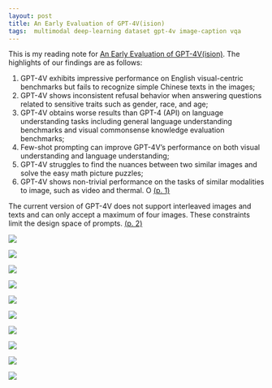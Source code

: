```yaml
---
layout: post
title: An Early Evaluation of GPT-4V(ision)
tags:  multimodal deep-learning dataset gpt-4v image-caption vqa
---
```


This is my reading note for [An Early Evaluation of GPT-4V(ision)](http://arxiv.org/abs/2310.16534). The highlights of our findings are as follows:
1. GPT-4V exhibits impressive performance on English visual-centric benchmarks but fails to recognize simple Chinese texts in the images;
2. GPT-4V shows inconsistent refusal behavior when answering questions related to sensitive traits such as gender, race, and age;
3. GPT-4V obtains worse results than GPT-4 (API) on language understanding tasks including general language understanding benchmarks and visual commonsense knowledge evaluation benchmarks;
4. Few-shot prompting can improve GPT-4V’s performance on both visual understanding and language understanding;
5. GPT-4V struggles to find the nuances between two similar images and solve the easy math picture puzzles; 
6. GPT-4V shows non-trivial performance on the tasks of similar modalities to image, such as video and thermal. O [(p. 1)](zotero://open-pdf/library/items/PXYRP5WJ?page=1&annotation=8UPXQSMZ)

The current version of GPT-4V does not support interleaved images and texts and can only accept a maximum of four images. These constraints limit the design space of prompts. [(p. 2)](zotero://open-pdf/library/items/PXYRP5WJ?page=2&annotation=5GK6CPWX)

![](https://raw.githubusercontent.com/zhangtemplar/zhangtemplar.github.io/master/uPic/wuEarlyEvaluationGPT4V2023-3-x64-y416.png) 

![](https://raw.githubusercontent.com/zhangtemplar/zhangtemplar.github.io/master/uPic/wuEarlyEvaluationGPT4V2023-4-x74-y435.png) 

![](https://raw.githubusercontent.com/zhangtemplar/zhangtemplar.github.io/master/uPic/wuEarlyEvaluationGPT4V2023-7-x66-y406.png) 

![](https://raw.githubusercontent.com/zhangtemplar/zhangtemplar.github.io/master/uPic/wuEarlyEvaluationGPT4V2023-7-x77-y231.png) 

![](https://raw.githubusercontent.com/zhangtemplar/zhangtemplar.github.io/master/uPic/wuEarlyEvaluationGPT4V2023-8-x140-y149.png) 

![](https://raw.githubusercontent.com/zhangtemplar/zhangtemplar.github.io/master/uPic/wuEarlyEvaluationGPT4V2023-10-x73-y419.png) 

![](https://raw.githubusercontent.com/zhangtemplar/zhangtemplar.github.io/master/uPic/wuEarlyEvaluationGPT4V2023-12-x78-y421.png) 

![](https://raw.githubusercontent.com/zhangtemplar/zhangtemplar.github.io/master/uPic/wuEarlyEvaluationGPT4V2023-12-x78-y86.png) 

![](https://raw.githubusercontent.com/zhangtemplar/zhangtemplar.github.io/master/uPic/wuEarlyEvaluationGPT4V2023-13-x64-y441.png) 

![](https://raw.githubusercontent.com/zhangtemplar/zhangtemplar.github.io/master/uPic/wuEarlyEvaluationGPT4V2023-13-x102-y113.png)
